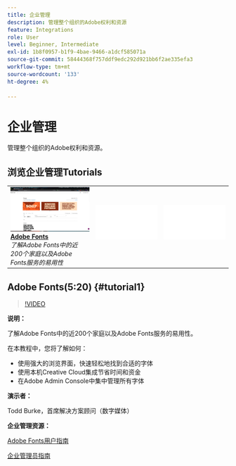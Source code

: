 ```yaml
---
title: 企业管理
description: 管理整个组织的Adobe权利和资源
feature: Integrations
role: User
level: Beginner, Intermediate
exl-id: 1b8f0957-b1f9-4bae-9466-a1dcf585071a
source-git-commit: 58444368f757ddf9edc292d921bb6f2ae335efa3
workflow-type: tm+mt
source-wordcount: '133'
ht-degree: 4%

---
```


# 企业管理

管理整个组织的Adobe权利和资源。

## 浏览企业管理Tutorials

<table style="table-layout:fixed">
<tr>
 <td>
   <a href="enterprise.md#tutorial1">
      <img alt="Adobe Fonts" src="../assets/fonts_burke_thumbnail.jpg" />
   </a>
    <div>
   <a href="enterprise.md#tutorial1"><strong>Adobe Fonts</strong></a>
    </div>
    <em>了解Adobe Fonts中的近200个家庭以及Adobe Fonts服务的易用性</em>
    <br>
  </td>
  <td>
    <img alt="间隔物" src="../assets/Whitespacer.png" />
    <div>
    <br>
  </td>
  <td>
    <img alt="间隔物" src="../assets/Whitespacer.png" />
    <div>
    <br>
  </td>
</tr>
</table>

## Adobe Fonts(5:20) {#tutorial1}

>[!VIDEO](https://video.tv.adobe.com/v/328226?hidetitle=true)

**说明：**

了解Adobe Fonts中的近200个家庭以及Adobe Fonts服务的易用性。

在本教程中，您将了解如何：
* 使用强大的浏览界面，快速轻松地找到合适的字体
* 使用本机Creative Cloud集成节省时间和资金
* 在Adobe Admin Console中集中管理所有字体

**演示者：**

Todd Burke，首席解决方案顾问（数字媒体）

**企业管理资源：**

[Adobe Fonts用户指南](https://helpx.adobe.com/cn/fonts/user-guide.html)

[企业管理员指南](https://helpx.adobe.com/cn/enterprise/admin-guide.html)
